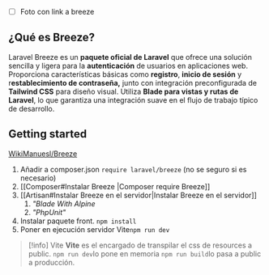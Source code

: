 - [ ] Foto con link a breeze
## ¿Qué es Breeze?
Laravel Breeze es un **paquete oficial de Laravel** que ofrece una solución sencilla y ligera para la **autenticación** de usuarios en aplicaciones web. Proporciona características básicas como **registro**, **inicio de sesión** y r**establecimiento de contraseña,** junto con integración preconfigurada de **Tailwind CSS** para diseño visual. Utiliza **Blade para vistas y rutas de Laravel**, lo que garantiza una integración suave en el flujo de trabajo típico de desarrollo. 

## Getting started
[WikiManuesl/Breeze](https://es.wikieducator.org/Usuario:ManuelRomero/Laravel/autentificacion/breeze)
1. Añadir a composer.json `require laravel/breeze` (no se seguro si es necesario)
2. [[Composer#Instalar Breeze |Composer require Breeze]]
3. [[Artisan#Instalar Breeze en el servidor|Instalar Breeze en el servidor]]
	1. *"Blade With Alpine*
	2. *"PhpUnit"*
4. Instalar paquete front. `npm install`
5. Poner en ejecución servidor Vite`npm run dev`


> [!info] Vite
> **Vite** es el encargado de transpilar el css de resources a public. `npm run dev`lo pone en memoria `npm run build`lo pasa a public a producción.


